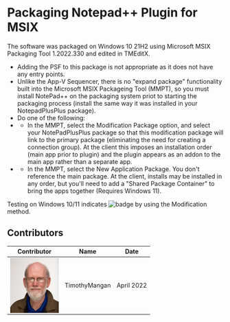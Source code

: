 # Packaging Notepad++ Plugin for MSIX

The software was packaged on Windows 10 21H2 using Microsoft MSIX Packaging Tool 1.2022.330 and edited in TMEditX.  
* Adding the PSF to this package is not appropriate as it does not have any entry points.
* Unlike the App-V Sequencer, there is no "expand package" functionality built into the Microsoft MSIX Packageing Tool (MMPT), so you must install NotePad++ on the packaging system priot to starting the packaging process (install the same way it was installed in your NotepadPlusPlus package).
* Do one of the following:
* * In the MMPT, select the Modification Package option, and select your NotePadPlusPlus package so that this modification package will link to the primary package (eliminating the need for creating a connection group). At the client this imposes an installation order (main app prior to plugin) and the plugin appears as an addon to the main app rather than a separate app.
* * In the MMPT, select the New Application Package. You don't reference the main package. At the client, installs may be installed in any order, but you'll need to add a "Shared Package Container" to bring the apps together (Requires Windows 11).


Testing on Windows 10/11 indicates ![badge](https://img.shields.io/badge/-Full%20Fidelity-brightgreen?style=for-the-badge) by using the Modification method.  


## Contributors

| Contributor | Name | Date |
|----|----|----|
| [<img src="/media/Contributors/TimMangan.jpg" align="left" Height="128" />](/media/Contributors/TimMangan.jpg) | TimothyMangan | April 2022 |


